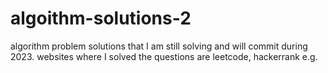 # algoithm-solutions-2
algorithm problem solutions that I am still solving and will commit during 2023. websites where I solved the questions are leetcode, hackerrank e.g.
